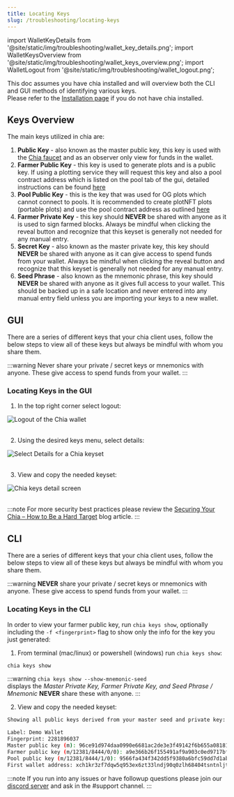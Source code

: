 ```yaml
---
title: Locating Keys
slug: /troubleshooting/locating-keys
---
```


import WalletKeyDetails from '@site/static/img/troubleshooting/wallet_key_details.png';
import WalletKeysOverview from '@site/static/img/troubleshooting/wallet_keys_overview.png';
import WalletLogout from '@site/static/img/troubleshooting/wallet_logout.png';

This doc assumes you have chia installed and will overview both the CLI and GUI methods of identifying various keys.  
Please refer to the [Installation page](/installation) if you do not have chia installed.

## Keys Overview

The main keys utilized in chia are:
1. **Public Key** - also known as the master public key, this key is used with the [Chia faucet](https://faucet.chia.net/) and as an observer only view for funds in the wallet.
2. **Farmer Public Key** - this key is used to generate plots and is a public key. If using a plotting service they will request this key and also a pool contract address which is listed on the pool tab of the gui, detailed instructions can be found [here](/plotting-how-to#pool-contract-address)
3. **Pool Public Key** - this is the key that was used for OG plots which cannot connect to pools. It is recommended to create plotNFT plots (portable plots) and use the pool contract address as outlined [here](/plotting-how-to#pool-contract-address)
4. **Farmer Private Key** - this key should **NEVER** be shared with anyone as it is used to sign farmed blocks. Always be mindful when clicking the reveal button and recognize that this keyset is generally not needed for any manual entry.
5. **Secret Key** - also known as the master private key, this key should **NEVER** be shared with anyone as it can give access to spend funds from your wallet. Always be mindful when clicking the reveal button and recognize that this keyset is generally not needed for any manual entry.
6. **Seed Phrase** - also known as the mnemonic phrase, this key should **NEVER** be shared with anyone as it gives full access to your wallet. This should be backed up in a safe location and never entered into any manual entry field unless you are importing your keys to a new wallet.


## GUI

There are a series of different keys that your chia client uses, follow the below steps to view all of these keys but always be mindful with whom you share them.

:::warning 
Never share your private / secret keys or mnemonics with anyone. These give access to spend funds from your wallet.
:::

### Locating Keys in the GUI

1. In the top right corner select logout:
<div style={{ textAlign: 'center' }}>
  <img src={WalletLogout} alt='Logout of the Chia wallet' />
</div>
<br />

2. Using the desired keys menu, select details:
<div style={{ textAlign: 'center' }}>
  <img src={WalletKeyDetails} alt='Select Details for a Chia keyset' />
</div>
<br />

3. View and copy the needed keyset:
<div style={{ textAlign: 'center' }}>
  <img src={WalletKeysOverview} alt='Chia keys detail screen' />
</div>
<br />

:::note
For more security best practices please review the [Securing Your Chia – How to Be a Hard Target](https://www.chia.net/2021/05/28/securing-your-chia-how-to-be-a-hard-target/) blog article.
:::

## CLI

There are a series of different keys that your chia client uses, follow the below steps to view all of these keys but always be mindful with whom you share them.

:::warning 
**NEVER** share your private / secret keys or mnemonics with anyone. These give access to spend funds from your wallet.
:::

### Locating Keys in the CLI

In order to view your farmer public key, run `chia keys show`, optionally including the `-f <fingerprint>` flag to show only the info for the key you just generated:

1. From terminal (mac/linux) or powershell (windows) run `chia keys show`:
```bash
chia keys show
```
:::warning
`chia keys show --show-mnemonic-seed`  
displays the *Master Private Key, Farmer Private Key, and Seed Phrase / Mnemonic* **NEVER** share these with anyone.
:::

2. View and copy the needed keyset:

```bash
Showing all public keys derived from your master seed and private key:

Label: Demo Wallet
Fingerprint: 2281896037
Master public key (m): 96ce91d974daa0990e6681ac2de3e3f49142f6b655a081817832265c143e658a6e60a5dec856f292f45fe2d04c7856f6
Farmer public key (m/12381/8444/0/0): a9e366b26f155491af9a903c0ed9717bfd09a71cbe283eeda825128fd7c6b9ac60e1608f9f008adcfbf66e233d5b4ce8
Pool public key (m/12381/8444/1/0): 9566fa434f342dd5f9380a6bfc59dd7d1abd22869a425a8ca09cf27200eaa6aad5bc8fc00db90af832eb8028b0c6e3f0
First wallet address: xch1kr3zf7dqw5q953ex6zt33lndj90q0zlh68404tsntnljthnwqs2qvjmwrg
```

:::note
If you run into any issues or have followup questions please join our [discord server](https://discord.gg/chia) and ask in the #support channel.
:::
